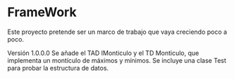 # FrameWork
Este proyecto pretende ser un marco de trabajo que vaya creciendo poco a poco.

Versión 1.0.0.0
Se añade el TAD IMonticulo y el TD Monticulo, que implementa un montículo de máximos y mínimos. Se incluye una clase Test para probar la estructura de datos.